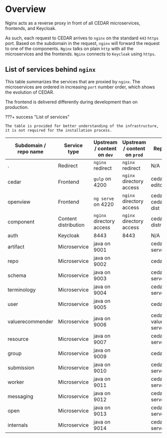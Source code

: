 # Overview

Nginx acts as a reverse proxy in front of all CEDAR microservices, frontends, and Keycloak.

As such, each request to CEDAR arrives to `nginx` on the standard `443` `https` port.
Based on the subdomain in the request, `nginx` will forward the request to one of the components.
`Nginx` talks on plain `http` with all the microservices and the frontends.
`Nginx` connects to `Keycloak` using `https`.

## List of services behind `nginx`
This table summarizes the services that are proxied by `nginx`.
The microservices are ordered in increasing `port` number order, which shows the evolution of CEDAR.

The frontend is delivered differently during development than on production.

???+ success "List of services"

    The table is provided for better understanding of the infrastructure, it is not required for the installation process. 


| Subdomain / <br> repo name | Service type        | Upstream / content on `dev`  | Upstream / content on `prod`  | Repo on `dev` / `prod` | 
| -----------      | -----------                | -----------              | -----------               | -----------                           |
| .                |Redirect                    | `nginx` redirect         |  `nginx` redirect         | N/A                                   |
| cedar            |Frontend                    | `gulp` on 4200           |  `nginx` directory access | cedar-template-editor                 |
| openview         |Frontend                    | `ng serve` on 4220       |  `nginx` directory access | cedar-openview / cedar-opernview-dist |
| component        |Content distribution        | `nginx` directory access |  `nginx` directory access | cedar-component-distribution          |
| auth             |Keycloak                    | 8443                     |  8443                     | N/A                                   |
| artifact         |Microservice                | java on 9001             |                           | cedar-artifact-server                 |
| repo             |Microservice                | java on 9002             |                           | cedar-repo-server                     |
| schema           |Microservice                | java on 9003             |                           | cedar-schema-server                   |
| terminology      |Microservice                | java on 9004             |                           | cedar-terminology-server              |
| user             |Microservice                | java on 9005             |                           | cedar-user-server                     |
| valuerecommender |Microservice                | java on 9006             |                           | cedar-valuerecommender-server         |
| resource         |Microservice                | java on 9007             |                           | cedar-resource-server                 |
| group            |Microservice                | java on 9009             |                           | cedar-group-server                    |
| submission       |Microservice                | java on 9010             |                           | cedar-submission-server               |
| worker           |Microservice                | java on 9011             |                           | cedar-worker-server                   |
| messaging        |Microservice                | java on 9012             |                           | cedar-messaging-server                |
| open             |Microservice                | java on 9013             |                           | cedar-openview-server                 |
| internals        |Microservice                | java on 9014             |                           | cedar-internals-server                |
